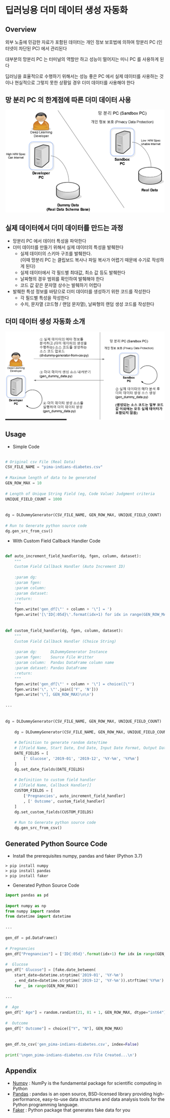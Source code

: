 
# 딥러닝용 더미 데이터 생성 자동화

## Overview

외부 노출에 민감한 자료가 포함된 데이터는 개인 정보 보호법에 의하여 망분리 PC (인터넷이 차단된 PC) 에서 관리된다

대부분의 망분리 PC 는 터미널의 역할만 하고 성능이 떨어지는 미니 PC 를 사용하게 된다

딥러닝을 효율적으로 수행하기 위해서는 성능 좋은 PC 에서 실제 데이터를 사용하는 것이나 현실적으로 그렇지 못한 상황일 경우 더미 데이터를 사용해야 한다


## 망 분리 PC 의 한계점에 따른 더미 데이터 사용

![](img/readme-01.png)


## 실제 데이터에서 더미 데이터를 만드는 과정

- 망분리 PC 에서 데이터 특성을 파악한다
- 더미 데이터를 만들기 위해서 실제 데이터의 특성을 발췌한다
    - 실제 데이터의 스키마 구조를 발췌한다.<br/>
    (이때 망분리 PC 는 클립보드 복사나 파일 복사가 어렵기 때문에 수기로 작성하게 된다)
    - 실제 데이터에서 각 필드별 최대값, 최소 값 등도 발췌한다
    - 날짜형의 경우 범위를 확인하여 발췌해야 한다
    - 코드 값 같은 문자열 상수는 발췌하기 어렵다
- 발췌한 특성 정보를 바탕으로 더미 데이터를 생성하기 위한 코드를 작성한다
    - 각 필드별 특성을 작성한다
    - 수치, 문자열 (코드형 / 랜덤 문자열), 날짜형의 랜덤 생성 코드를 작성한다


## 더미 데이터 생성 자동화 소개

![](img/readme-02.png)


## Usage

- Simple Code

```python

# Original csv File (Real Data)
CSV_FILE_NAME = "pima-indians-diabetes.csv"

# Maximum length of data to be generated
GEN_ROW_MAX = 10

# Length of Unique String Field (eg, Code Value) Judgment criteria
UNIQUE_FIELD_COUNT = 1000


dg = DLDummyGenerator(CSV_FILE_NAME, GEN_ROW_MAX, UNIQUE_FIELD_COUNT)

# Run to Generate python source code
dg.gen_src_from_csv()

```


- With Custom Field Callback Handler Code

```python

def auto_increment_field_handler(dg, fgen, column, dataset):
    """
    Custom Field Callback Handler (Auto Increment ID)

    :param dg:
    :param fgen:
    :param column:
    :param dataset:
    :return:
    """
    fgen.write('gen_df[\"' + column + '\"] = ')
    fgen.write('[\'ID{:05d}\'.format(idx+1) for idx in range(GEN_ROW_MAX)]\n\n')


def custom_field_handler(dg, fgen, column, dataset):
    """
    Custom Field Callback Handler (Choice String)

    :param dg:      DLDummyGenerator Instance
    :param fgen:    Source File Writter
    :param column:  Pandas DataFrame column name
    :param dataset: Pandas DataFrame
    :return:
    """
    fgen.write('gen_df[\"' + column + '\"] = choice([\"')
    fgen.write('\", \"'.join(['Y', 'N']))
    fgen.write('\"], GEN_ROW_MAX)\n\n')

...


dg = DLDummyGenerator(CSV_FILE_NAME, GEN_ROW_MAX, UNIQUE_FIELD_COUNT)

    dg = DLDummyGenerator(CSV_FILE_NAME, GEN_ROW_MAX, UNIQUE_FIELD_COUNT)

    # Definition to generate random date/time
    # [[Field Name, Start Date, End Date, Input Date Format, Output Date Format]]
    DATE_FIELDS = [
        [' Glucose', '2019-01', '2019-12', '%Y-%m', '%Y%m']
    ]
    dg.set_date_fields(DATE_FIELDS)

    # Definition to custom field handler
    # [[Field Name, Callback Handler]]
    CUSTOM_FIELDS = [
        ['Pregnancies', auto_increment_field_handler]
        , [' Outcome', custom_field_handler]
    ]
    dg.set_custom_fields(CUSTOM_FIELDS)

    # Run to Generate python source code
    dg.gen_src_from_csv()

```


## Generated Python Source Code

- Install the prerequisites numpy, pandas and faker (Python 3.7)

```
> pip install numpy
> pip install pandas
> pip install faker
```

- Generated Python Source Code

```python
import pandas as pd

import numpy as np
from numpy import random
from datetime import datetime

...

gen_df = pd.DataFrame()

# Pregnancies
gen_df["Pregnancies"] = ['ID{:05d}'.format(idx+1) for idx in range(GEN_ROW_MAX)]

#  Glucose
gen_df[" Glucose"] = [fake.date_between(
    start_date=datetime.strptime('2019-01', '%Y-%m')
    , end_date=datetime.strptime('2019-12', '%Y-%m')).strftime('%Y%m')
    for _ in range(GEN_ROW_MAX)]

...

#  Age
gen_df[" Age"] = random.randint(21, 81 + 1, GEN_ROW_MAX, dtype="int64")

#  Outcome
gen_df[" Outcome"] = choice(["Y", "N"], GEN_ROW_MAX)


gen_df.to_csv('gen_pima-indians-diabetes.csv', index=False)

print('\ngen_pima-indians-diabetes.csv File Created...\n')

```

## Appendix

- [Numpy](https://numpy.org/doc/stable/) : NumPy is the fundamental package for scientific computing in Python
- [Pandas](https://pandas.pydata.org/docs) : pandas is an open source, BSD-licensed library providing high-performance, easy-to-use data structures and data analysis tools for the Python programming language.
- [Faker](https://github.com/joke2k/faker) : Python package that generates fake data for you



